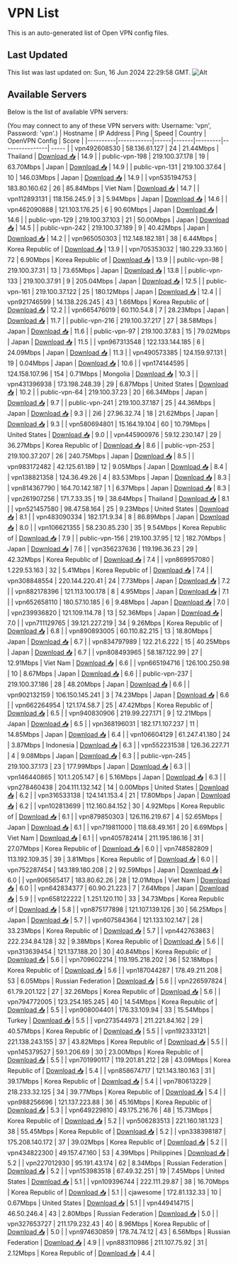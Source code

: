 # VPN List

This is an auto-generated list of Open VPN config files.

## Last Updated

This list was last updated on: Sun, 16 Jun 2024 22:29:58 GMT.
![Alt](https://repobeats.axiom.co/api/embed/186b98318ef1479477931607c1ad7d823f12451f.svg "Repobeats analytics image")

## Available Servers

Below is the list of available VPN servers:

(You may connect to any of these VPN servers with: Username: 'vpn', Password: 'vpn'.)
| Hostname | IP Address | Ping | Speed | Country | OpenVPN Config | Score |
|----------|------------|------|-------|---------|----------------| ----- |
| vpn492608530 | 58.136.61.127 | 24 | 21.44Mbps | Thailand | [Download 📥](./configs/server_0_TH.ovpn) | 14.9 |
| public-vpn-198 | 219.100.37.178 | 19 | 63.70Mbps | Japan | [Download 📥](./configs/server_1_JP.ovpn) | 14.9 |
| public-vpn-131 | 219.100.37.64 | 10 | 146.03Mbps | Japan | [Download 📥](./configs/server_2_JP.ovpn) | 14.9 |
| vpn535194753 | 183.80.160.62 | 26 | 85.84Mbps | Viet Nam | [Download 📥](./configs/server_3_VN.ovpn) | 14.7 |
| vpn112893131 | 118.156.245.9 | 3 | 5.94Mbps | Japan | [Download 📥](./configs/server_4_JP.ovpn) | 14.6 |
| vpn462090888 | 121.103.176.25 | 6 | 90.60Mbps | Japan | [Download 📥](./configs/server_5_JP.ovpn) | 14.6 |
| public-vpn-129 | 219.100.37.103 | 21 | 50.00Mbps | Japan | [Download 📥](./configs/server_6_JP.ovpn) | 14.5 |
| public-vpn-242 | 219.100.37.189 | 9 | 40.42Mbps | Japan | [Download 📥](./configs/server_7_JP.ovpn) | 14.2 |
| vpn965050303 | 112.148.182.181 | 38 | 6.44Mbps | Korea Republic of | [Download 📥](./configs/server_8_KR.ovpn) | 13.9 |
| vpn705353032 | 180.229.33.160 | 72 | 6.90Mbps | Korea Republic of | [Download 📥](./configs/server_9_KR.ovpn) | 13.9 |
| public-vpn-98 | 219.100.37.31 | 13 | 73.65Mbps | Japan | [Download 📥](./configs/server_10_JP.ovpn) | 13.8 |
| public-vpn-133 | 219.100.37.91 | 9 | 205.04Mbps | Japan | [Download 📥](./configs/server_11_JP.ovpn) | 12.5 |
| public-vpn-161 | 219.100.37.122 | 25 | 180.12Mbps | Japan | [Download 📥](./configs/server_12_JP.ovpn) | 12.4 |
| vpn921746599 | 14.138.226.245 | 43 | 1.66Mbps | Korea Republic of | [Download 📥](./configs/server_13_KR.ovpn) | 12.2 |
| vpn665476019 | 60.110.54.8 | 7 | 28.23Mbps | Japan | [Download 📥](./configs/server_14_JP.ovpn) | 11.7 |
| public-vpn-216 | 219.100.37.217 | 27 | 38.58Mbps | Japan | [Download 📥](./configs/server_15_JP.ovpn) | 11.6 |
| public-vpn-97 | 219.100.37.83 | 15 | 79.02Mbps | Japan | [Download 📥](./configs/server_16_JP.ovpn) | 11.5 |
| vpn967313548 | 122.133.144.185 | 6 | 24.09Mbps | Japan | [Download 📥](./configs/server_17_JP.ovpn) | 11.3 |
| vpn490573385 | 124.159.97.131 | 19 | 0.04Mbps | Japan | [Download 📥](./configs/server_18_JP.ovpn) | 10.6 |
| vpn174144595 | 124.158.107.96 | 154 | 0.71Mbps | Mongolia | [Download 📥](./configs/server_19_MN.ovpn) | 10.3 |
| vpn431396938 | 173.198.248.39 | 29 | 6.87Mbps | United States | [Download 📥](./configs/server_20_US.ovpn) | 10.2 |
| public-vpn-64 | 219.100.37.23 | 20 | 66.34Mbps | Japan | [Download 📥](./configs/server_21_JP.ovpn) | 9.7 |
| public-vpn-241 | 219.100.37.187 | 25 | 44.36Mbps | Japan | [Download 📥](./configs/server_22_JP.ovpn) | 9.3 |
| 2i6 | 27.96.32.74 | 18 | 21.62Mbps | Japan | [Download 📥](./configs/server_23_JP.ovpn) | 9.3 |
| vpn580694801 | 15.164.19.104 | 60 | 10.79Mbps | United States | [Download 📥](./configs/server_24_US.ovpn) | 9.0 |
| vpn445900976 | 59.12.230.147 | 29 | 36.27Mbps | Korea Republic of | [Download 📥](./configs/server_25_KR.ovpn) | 8.6 |
| public-vpn-253 | 219.100.37.207 | 26 | 240.75Mbps | Japan | [Download 📥](./configs/server_26_JP.ovpn) | 8.5 |
| vpn983172482 | 42.125.61.189 | 12 | 9.05Mbps | Japan | [Download 📥](./configs/server_27_JP.ovpn) | 8.4 |
| vpn138821358 | 124.36.49.26 | 4 | 83.53Mbps | Japan | [Download 📥](./configs/server_28_JP.ovpn) | 8.3 |
| vpn814367790 | 164.70.142.187 | 1 | 6.37Mbps | Japan | [Download 📥](./configs/server_29_JP.ovpn) | 8.3 |
| vpn261907256 | 171.7.33.35 | 19 | 38.64Mbps | Thailand | [Download 📥](./configs/server_30_TH.ovpn) | 8.1 |
| vpn521457580 | 98.47.58.164 | 25 | 9.23Mbps | United States | [Download 📥](./configs/server_31_US.ovpn) | 8.1 |
| vpn483090334 | 182.171.9.34 | 8 | 86.89Mbps | Japan | [Download 📥](./configs/server_32_JP.ovpn) | 8.0 |
| vpn106621355 | 58.230.85.230 | 35 | 9.54Mbps | Korea Republic of | [Download 📥](./configs/server_33_KR.ovpn) | 7.9 |
| public-vpn-156 | 219.100.37.95 | 12 | 182.70Mbps | Japan | [Download 📥](./configs/server_34_JP.ovpn) | 7.6 |
| vpn356237636 | 119.196.36.23 | 29 | 42.32Mbps | Korea Republic of | [Download 📥](./configs/server_35_KR.ovpn) | 7.4 |
| vpn869957080 | 1.229.53.163 | 32 | 5.41Mbps | Korea Republic of | [Download 📥](./configs/server_36_KR.ovpn) | 7.4 |
| vpn308848554 | 220.144.220.41 | 24 | 7.73Mbps | Japan | [Download 📥](./configs/server_37_JP.ovpn) | 7.2 |
| vpn882178396 | 121.113.100.178 | 8 | 4.95Mbps | Japan | [Download 📥](./configs/server_38_JP.ovpn) | 7.1 |
| vpn652658110 | 180.57.10.185 | 6 | 9.48Mbps | Japan | [Download 📥](./configs/server_39_JP.ovpn) | 7.0 |
| vpn239936820 | 121.109.114.78 | 13 | 52.36Mbps | Japan | [Download 📥](./configs/server_40_JP.ovpn) | 7.0 |
| vpn711129765 | 39.121.227.219 | 34 | 9.26Mbps | Korea Republic of | [Download 📥](./configs/server_41_KR.ovpn) | 6.8 |
| vpn890893005 | 60.110.82.215 | 13 | 18.80Mbps | Japan | [Download 📥](./configs/server_42_JP.ovpn) | 6.7 |
| vpn834797989 | 122.21.6.222 | 15 | 40.25Mbps | Japan | [Download 📥](./configs/server_43_JP.ovpn) | 6.7 |
| vpn808493965 | 58.187.122.99 | 27 | 12.91Mbps | Viet Nam | [Download 📥](./configs/server_44_VN.ovpn) | 6.6 |
| vpn665194716 | 126.100.250.98 | 10 | 8.67Mbps | Japan | [Download 📥](./configs/server_45_JP.ovpn) | 6.6 |
| public-vpn-237 | 219.100.37.186 | 28 | 48.20Mbps | Japan | [Download 📥](./configs/server_46_JP.ovpn) | 6.6 |
| vpn902132159 | 106.150.145.241 | 3 | 74.23Mbps | Japan | [Download 📥](./configs/server_47_JP.ovpn) | 6.6 |
| vpn662264954 | 121.174.58.7 | 25 | 47.42Mbps | Korea Republic of | [Download 📥](./configs/server_48_KR.ovpn) | 6.5 |
| vpn940830906 | 219.99.227.171 | 9 | 12.21Mbps | Japan | [Download 📥](./configs/server_49_JP.ovpn) | 6.5 |
| vpn368196031 | 182.171.107.237 | 11 | 14.85Mbps | Japan | [Download 📥](./configs/server_50_JP.ovpn) | 6.4 |
| vpn106604129 | 61.247.41.180 | 24 | 3.87Mbps | Indonesia | [Download 📥](./configs/server_51_ID.ovpn) | 6.3 |
| vpn552231538 | 126.36.227.71 | 4 | 9.08Mbps | Japan | [Download 📥](./configs/server_52_JP.ovpn) | 6.3 |
| public-vpn-245 | 219.100.37.173 | 23 | 177.99Mbps | Japan | [Download 📥](./configs/server_53_JP.ovpn) | 6.3 |
| vpn146440865 | 101.1.205.147 | 6 | 5.16Mbps | Japan | [Download 📥](./configs/server_54_JP.ovpn) | 6.3 |
| vpn278460438 | 204.111.132.142 | 14 | 0.00Mbps | United States | [Download 📥](./configs/server_55_US.ovpn) | 6.2 |
| vpn316533138 | 124.141.153.4 | 21 | 17.80Mbps | Japan | [Download 📥](./configs/server_56_JP.ovpn) | 6.2 |
| vpn102813699 | 112.160.84.152 | 30 | 4.92Mbps | Korea Republic of | [Download 📥](./configs/server_57_KR.ovpn) | 6.1 |
| vpn879850303 | 126.116.219.67 | 4 | 52.65Mbps | Japan | [Download 📥](./configs/server_58_JP.ovpn) | 6.1 |
| vpn719811000 | 118.68.49.161 | 20 | 6.69Mbps | Viet Nam | [Download 📥](./configs/server_59_VN.ovpn) | 6.1 |
| vpn405782414 | 211.195.186.16 | 31 | 27.07Mbps | Korea Republic of | [Download 📥](./configs/server_60_KR.ovpn) | 6.0 |
| vpn748582809 | 113.192.109.35 | 39 | 3.81Mbps | Korea Republic of | [Download 📥](./configs/server_61_KR.ovpn) | 6.0 |
| vpn752287454 | 143.189.180.208 | 2 | 92.59Mbps | Japan | [Download 📥](./configs/server_62_JP.ovpn) | 6.0 |
| vpn906565417 | 183.80.62.26 | 28 | 12.01Mbps | Viet Nam | [Download 📥](./configs/server_63_VN.ovpn) | 6.0 |
| vpn642834377 | 60.90.21.223 | 7 | 7.64Mbps | Japan | [Download 📥](./configs/server_64_JP.ovpn) | 5.9 |
| vpn658122222 | 1.251.120.110 | 33 | 34.73Mbps | Korea Republic of | [Download 📥](./configs/server_65_KR.ovpn) | 5.8 |
| vpn875177898 | 121.107.139.126 | 30 | 56.25Mbps | Japan | [Download 📥](./configs/server_66_JP.ovpn) | 5.7 |
| vpn607584364 | 121.133.102.147 | 28 | 33.23Mbps | Korea Republic of | [Download 📥](./configs/server_67_KR.ovpn) | 5.7 |
| vpn442763863 | 222.234.84.128 | 32 | 9.38Mbps | Korea Republic of | [Download 📥](./configs/server_68_KR.ovpn) | 5.6 |
| vpn313639454 | 121.137.188.20 | 30 | 40.84Mbps | Korea Republic of | [Download 📥](./configs/server_69_KR.ovpn) | 5.6 |
| vpn709602214 | 119.195.218.202 | 36 | 52.18Mbps | Korea Republic of | [Download 📥](./configs/server_70_KR.ovpn) | 5.6 |
| vpn187044287 | 178.49.211.208 | 53 | 6.05Mbps | Russian Federation | [Download 📥](./configs/server_71_RU.ovpn) | 5.6 |
| vpn226597824 | 61.79.201.122 | 27 | 32.26Mbps | Korea Republic of | [Download 📥](./configs/server_72_KR.ovpn) | 5.6 |
| vpn794772005 | 123.254.185.245 | 40 | 14.54Mbps | Korea Republic of | [Download 📥](./configs/server_73_KR.ovpn) | 5.5 |
| vpn908004401 | 176.33.109.94 | 33 | 15.54Mbps | Turkey | [Download 📥](./configs/server_74_TR.ovpn) | 5.5 |
| vpn273544973 | 211.221.84.162 | 29 | 40.57Mbps | Korea Republic of | [Download 📥](./configs/server_75_KR.ovpn) | 5.5 |
| vpn192333121 | 221.138.243.155 | 37 | 43.82Mbps | Korea Republic of | [Download 📥](./configs/server_76_KR.ovpn) | 5.5 |
| vpn145379527 | 59.1.206.69 | 30 | 23.00Mbps | Korea Republic of | [Download 📥](./configs/server_77_KR.ovpn) | 5.5 |
| vpn701990117 | 119.201.81.212 | 28 | 43.09Mbps | Korea Republic of | [Download 📥](./configs/server_78_KR.ovpn) | 5.4 |
| vpn858674717 | 121.143.180.163 | 31 | 39.17Mbps | Korea Republic of | [Download 📥](./configs/server_79_KR.ovpn) | 5.4 |
| vpn780613229 | 218.233.32.125 | 34 | 39.77Mbps | Korea Republic of | [Download 📥](./configs/server_80_KR.ovpn) | 5.4 |
| vpn988256696 | 121.137.223.88 | 36 | 45.16Mbps | Korea Republic of | [Download 📥](./configs/server_81_KR.ovpn) | 5.3 |
| vpn649229810 | 49.175.216.76 | 48 | 15.73Mbps | Korea Republic of | [Download 📥](./configs/server_82_KR.ovpn) | 5.2 |
| vpn506283513 | 221.160.181.123 | 38 | 55.45Mbps | Korea Republic of | [Download 📥](./configs/server_83_KR.ovpn) | 5.2 |
| vpn338398187 | 175.208.140.172 | 37 | 39.02Mbps | Korea Republic of | [Download 📥](./configs/server_84_KR.ovpn) | 5.2 |
| vpn434822300 | 49.157.47.160 | 53 | 4.39Mbps | Philippines | [Download 📥](./configs/server_85_PH.ovpn) | 5.2 |
| vpn227012930 | 95.191.43.174 | 62 | 8.34Mbps | Russian Federation | [Download 📥](./configs/server_86_RU.ovpn) | 5.2 |
| vpn153983518 | 67.49.32.251 | 19 | 7.45Mbps | United States | [Download 📥](./configs/server_87_US.ovpn) | 5.1 |
| vpn109396744 | 222.111.29.87 | 38 | 16.70Mbps | Korea Republic of | [Download 📥](./configs/server_88_KR.ovpn) | 5.1 |
| cjawesome | 172.81.132.33 | 10 | 0.67Mbps | United States | [Download 📥](./configs/server_89_US.ovpn) | 5.1 |
| vpn449414715 | 46.50.246.4 | 43 | 2.80Mbps | Russian Federation | [Download 📥](./configs/server_90_RU.ovpn) | 5.0 |
| vpn327653727 | 211.179.232.43 | 40 | 8.96Mbps | Korea Republic of | [Download 📥](./configs/server_91_KR.ovpn) | 5.0 |
| vpn974630859 | 178.74.74.12 | 43 | 6.56Mbps | Russian Federation | [Download 📥](./configs/server_92_RU.ovpn) | 4.9 |
| vpn883110986 | 211.107.75.92 | 31 | 2.12Mbps | Korea Republic of | [Download 📥](./configs/server_93_KR.ovpn) | 4.4 |
